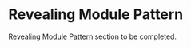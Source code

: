 # Revealing Module Pattern

[Revealing Module Pattern](https://addyosmani.com/resources/essentialjsdesignpatterns/book/#revealingmodulepatternjavascript) section to be completed.
